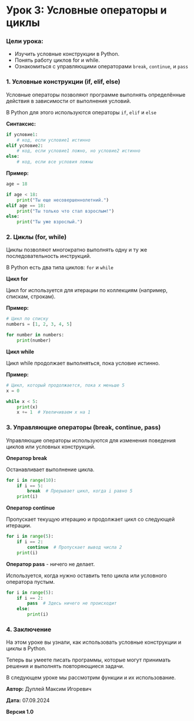 # Урок 3: Условные операторы и циклы

### Цели урока:

- Изучить условные конструкции в Python.
- Понять работу циклов for и while.
- Ознакомиться с управляющими операторами `break`, `continue`, и `pass`

### 1. Условные конструкции (if, elif, else)

Условные операторы позволяют программе выполнять определённые действия в зависимости от выполнения условий.

В Python для этого используются операторы `if`, `elif` и `else`

**Синтаксис:**
```python
if условие1:
    # код, если условие1 истинно
elif условие2:
    # код, если условие1 ложно, но условие2 истинно
else:
    # код, если все условия ложны
```
**Пример:**
```python
age = 18

if age < 18:
    print("Ты еще несовершеннолетний.")
elif age == 18:
    print("Ты только что стал взрослым!")
else:
    print("Ты уже взрослый.")
```

### 2. Циклы (for, while)

Циклы позволяют многократно выполнять одну и ту же последовательность инструкций.

В Python есть два типа циклов: `for` и `while`

**Цикл for**

Цикл for используется для итерации по коллекциям (например, спискам, строкам).

**Пример:**
```python
# Цикл по списку
numbers = [1, 2, 3, 4, 5]

for number in numbers:
    print(number)
```

**Цикл while**

Цикл while продолжает выполняться, пока условие истинно.

**Пример:**
```python
# Цикл, который продолжается, пока x меньше 5
x = 0

while x < 5:
    print(x)
    x += 1  # Увеличиваем x на 1
```

### 3. Управляющие операторы (break, continue, pass)

Управляющие операторы используются для изменения поведения циклов или условных конструкций.

**Оператор break**

Останавливает выполнение цикла.

```python
for i in range(10):
    if i == 5:
        break  # Прерывает цикл, когда i равно 5
    print(i)
```

**Оператор continue**

Пропускает текущую итерацию и продолжает цикл со следующей итерации.

```python
for i in range(5):
    if i == 2:
        continue  # Пропускает вывод числа 2
    print(i)
```

**Оператор pass** - ничего не делает.

Используется, когда нужно оставить тело цикла или условного оператора пустым.

```python
for i in range(5):
    if i == 2:
        pass  # Здесь ничего не происходит
    else:
        print(i)
```

### 4. Заключение

На этом уроке вы узнали, как использовать условные конструкции и циклы в Python.

Теперь вы умеете писать программы, которые могут принимать решения и выполнять повторяющиеся задачи.

В следующем уроке мы рассмотрим функции и их использование.



**Автор:** Дуплей Максим Игоревич

**Дата:** 07.09.2024

**Версия 1.0**
